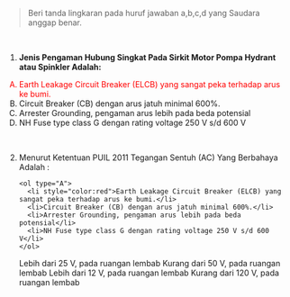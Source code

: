 > Beri tanda lingkaran pada huruf jawaban a,b,c,d yang Saudara anggap benar.

<br>

1. **Jenis Pengaman Hubung Singkat Pada Sirkit Motor Pompa Hydrant atau Spinkler Adalah:**

<ol type="A">
  <li style="color:red">Earth Leakage Circuit Breaker (ELCB) yang sangat peka terhadap arus ke bumi.</li>
  <li>Circuit Breaker (CB) dengan arus jatuh minimal 600%.</li>
  <li>Arrester Grounding, pengaman arus lebih pada beda potensial</li>
  <li>NH Fuse type class G dengan rating voltage 250 V s/d 600 V</li>
</ol>

<br>

2.  Menurut Ketentuan PUIL 2011 Tegangan Sentuh (AC) Yang Berbahaya Adalah :

        <ol type="A">
          <li style="color:red">Earth Leakage Circuit Breaker (ELCB) yang sangat peka terhadap arus ke bumi.</li>
          <li>Circuit Breaker (CB) dengan arus jatuh minimal 600%.</li>
          <li>Arrester Grounding, pengaman arus lebih pada beda potensial</li>
          <li>NH Fuse type class G dengan rating voltage 250 V s/d 600 V</li>
        </ol> 

    Lebih dari 25 V, pada ruangan lembab
    Kurang dari 50 V, pada ruangan lembab
    Lebih dari 12 V, pada ruangan lembab
    Kurang dari 120 V, pada ruangan lembab


